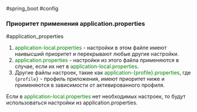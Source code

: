 #spring_boot #config
### Приоритет применения application.properties
#application_properties
1. <font style="color:green">application-local.properties</font> - настройки в этом файле имеют наивысший приоритет и перекрывают любые другие настройки.  
2. <font style="color:green">application.properties</font> - настройки из этого файла применяются в случае, если их нет в <font style="color:green">application-local.properties</font>.  
3. Другие файлы настроек, такие как <font style="color:green">application-{profile}.properties</font>, где `{profile}` - профиль приложения, имеют приоритет ниже и применяются в зависимости от активированного профиля.  
  
Если в <font style="color:green">application-local.properties</font> нет необходимых настроек, то будут использоваться настройки из application.properties.